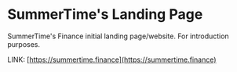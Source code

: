 # SummerTime's Landing Page

SummerTime's Finance initial landing page/website. For introduction purposes.

LINK: [https://summertime.finance](https://summertime.finance)
